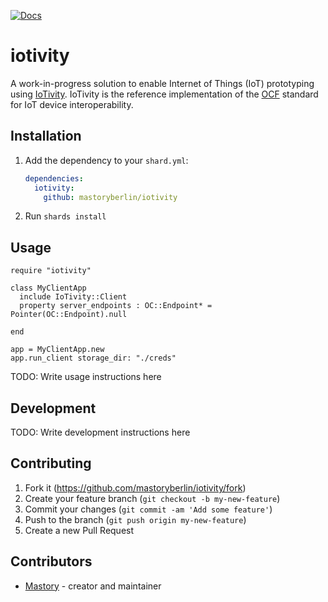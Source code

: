 [![Docs](https://img.shields.io/badge/docs-available-brightgreen.svg)](https://mastoryberlin.github.io/iotivity)

# iotivity

A work-in-progress solution to enable Internet of Things (IoT)
prototyping using [IoTivity](https://iotivity.org/getting-started).
IoTivity is the reference implementation of the [OCF](https://openconnectivity.org/developer/)
standard for IoT device interoperability.

## Installation

1. Add the dependency to your `shard.yml`:

   ```yaml
   dependencies:
     iotivity:
       github: mastoryberlin/iotivity
   ```

2. Run `shards install`

## Usage

```crystal
require "iotivity"

class MyClientApp
  include IoTivity::Client
  property server_endpoints : OC::Endpoint* = Pointer(OC::Endpoint).null

end

app = MyClientApp.new
app.run_client storage_dir: "./creds"
```

TODO: Write usage instructions here

## Development

TODO: Write development instructions here

## Contributing

1. Fork it (<https://github.com/mastoryberlin/iotivity/fork>)
2. Create your feature branch (`git checkout -b my-new-feature`)
3. Commit your changes (`git commit -am 'Add some feature'`)
4. Push to the branch (`git push origin my-new-feature`)
5. Create a new Pull Request

## Contributors

- [Mastory](https://github.com/mastoryberlin) - creator and maintainer
